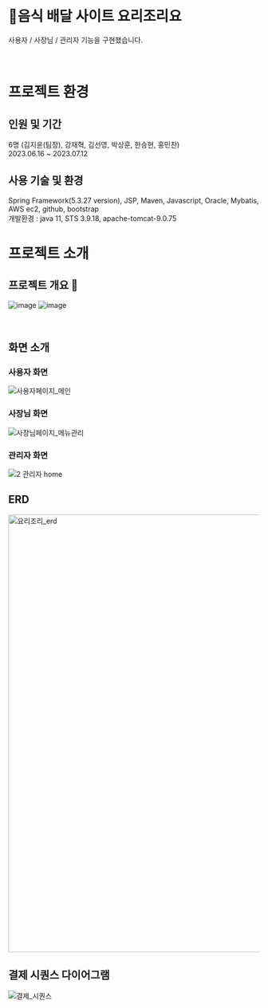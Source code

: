 # 🍕음식 배달 사이트 요리조리요
사용자 / 사장님 / 관리자 기능을 구현했습니다.  
<br>
<br>

# 프로젝트 환경
## 인원 및 기간
6명 (김지윤(팀장), 강재혁, 김선영, 박상훈, 한승현, 홍민찬)
<br>
2023.06.16 ~ 2023.07.12
<br>

## 사용 기술 및 환경
Spring Framework(5.3.27 version), JSP, Maven, Javascript, Oracle, Mybatis, AWS ec2, github, bootstrap
<br>
개발환경 : java 11, STS 3.9.18, apache-tomcat-9.0.75
<br>

# 프로젝트 소개

## 프로젝트 개요 👀
![image](https://github.com/JiYoon0712/yorizori/assets/98688979/1c1dbaf1-39d9-4ecb-872f-fb0569e9626d)
![image](https://github.com/JiYoon0712/yorizori/assets/98688979/f4bcc59c-0daa-473b-a432-99eecc6691b1)

<br>

## 화면 소개
### 사용자 화면
![사용자페이지_메인](https://github.com/more0st/yori/assets/118714351/b90aed13-5298-4497-9be2-73210ccc5127)
<br>
### 사장님 화면
![사장님페이지_메뉴관리](https://github.com/more0st/yori/assets/118714351/2d3e00ec-e98e-4535-9482-6695eb20fa74)
<br>
### 관리자 화면
![2  관리자 home](https://github.com/more0st/yori/assets/118714351/8f053fee-99e4-4ed4-8087-6d9d61390df8)
<br>

## ERD
<img width="878" alt="요리조리_erd" src="https://github.com/more0st/yori/assets/118714351/2a62801c-c062-44c0-984b-606aec4673b4">
<br>

## 결제 시퀀스 다이어그램
![결제_시퀀스](https://github.com/more0st/yori/assets/118714351/31b1a410-13ef-47c5-b282-c15ffd2a8ba1)




